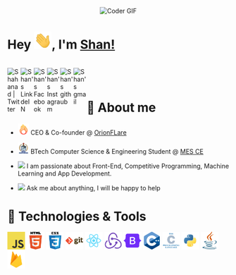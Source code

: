 <p align="center">

  <img src="https://media.giphy.com/media/SWoSkN6DxTszqIKEqv/giphy.gif" alt="Coder GIF" width="500" height="400">
  
</p>


# Hey <img src="https://github.com/shahanadvs/shahanadvs/blob/master/wave.gif" width="40px">, I'm [Shan!](https://github.com/shahanadvs) 

<br/>
<a href="https://twitter.com/shahanad_vs">
  <img align="left" alt="Shahanad | Twitter" width="30px" src="https://image.flaticon.com/icons/svg/2111/2111703.svg" draggable="false" />
</a>
<a href="https://www.linkedin.com/in/shahanadvs/">
  <img align="left" alt="Shan's LinkdeIN" width="30px" src="https://image.flaticon.com/icons/svg/2111/2111465.svg" draggable="false" />
</a>
<a href="https://www.facebook.com/shahanadv">
  <img align="left" alt="Shan's Facebook" width="30px" src="https://image.flaticon.com/icons/svg/2111/2111342.svg" draggable="false" />
</a>
<a href="https://www.instagram.com/shahanad_vs/">
  <img align="left" alt="Shan's Instagram" width="30px" src="https://image.flaticon.com/icons/svg/2111/2111421.svg" draggable="false" />
</a>
<a href="https://github.com/shahanadvs">
  <img align="left" alt="Shan's github" width="30px" src="https://image.flaticon.com/icons/svg/2111/2111432.svg" draggable="false" />
</a>
<a href="shahanadvs@gmail.com">
  <img align="left" alt="Shan's gmail" width="30px" src="https://image.flaticon.com/icons/svg/732/732200.svg" draggable="false" />
</a>





<br />
<br />

# 👱 About me

- <img src="https://github.com/shahanadvs/shahanadvs/blob/master/logosss.jpg" width="25" draggable="false"> CEO & Co-founder @ <a href="http://www.orionflare.com/"> OrionFLare </a>

- <img src="https://github.com/shahanadvs/shahanadvs/blob/master/1416661505logo123.jpg" width="25" draggable="false"> BTech Computer Science & Engineering Student @ <a href="http://mesce.ac.in">MES CE</a>

- <img src="https://image.flaticon.com/icons/svg/888/888954.svg" width="25" draggable="false"> I am passionate about Front-End, Competitive Programming, Machine Learning and App Development.

- <img src="https://image.flaticon.com/icons/svg/3094/3094869.svg" width="25" draggable="false"> Ask me about anything, I will be happy to help




# 🔧 Technologies & Tools

<code><img height="40" src="https://raw.githubusercontent.com/github/explore/80688e429a7d4ef2fca1e82350fe8e3517d3494d/topics/javascript/javascript.png"></code>
<code><img height="40" src="https://raw.githubusercontent.com/github/explore/80688e429a7d4ef2fca1e82350fe8e3517d3494d/topics/html/html.png"></code>
<code><img height="40" src="https://raw.githubusercontent.com/github/explore/80688e429a7d4ef2fca1e82350fe8e3517d3494d/topics/css/css.png"></code>
<code><img height="40" src="https://raw.githubusercontent.com/github/explore/80688e429a7d4ef2fca1e82350fe8e3517d3494d/topics/git/git.png"></code>
<code><img height="40" src="https://raw.githubusercontent.com/github/explore/80688e429a7d4ef2fca1e82350fe8e3517d3494d/topics/react/react.png"></code>
<code><img height="40" src="https://raw.githubusercontent.com/github/explore/80688e429a7d4ef2fca1e82350fe8e3517d3494d/topics/redux/redux.png"></code>
<img src="https://raw.githubusercontent.com/devicons/devicon/master/icons/bootstrap/bootstrap-plain.svg" alt="bootstrap" width="40" height="40" />
<code><img height="40" src="https://raw.githubusercontent.com/github/explore/80688e429a7d4ef2fca1e82350fe8e3517d3494d/topics/cpp/cpp.png"></code>
<code><img height="40" src="https://raw.githubusercontent.com/github/explore/80688e429a7d4ef2fca1e82350fe8e3517d3494d/topics/c/c.png"></code>
<code><img height="40" src="https://raw.githubusercontent.com/github/explore/80688e429a7d4ef2fca1e82350fe8e3517d3494d/topics/python/python.png"></code>
<code><img height="40" src="https://raw.githubusercontent.com/github/explore/80688e429a7d4ef2fca1e82350fe8e3517d3494d/topics/java/java.png"></code>
<code><img height="40" src="https://raw.githubusercontent.com/github/explore/80688e429a7d4ef2fca1e82350fe8e3517d3494d/topics/firebase/firebase.png"></code>


